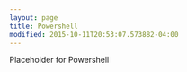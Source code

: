 ```yaml
---
layout: page
title: Powershell
modified: 2015-10-11T20:53:07.573882-04:00
---
```


Placeholder for Powershell

